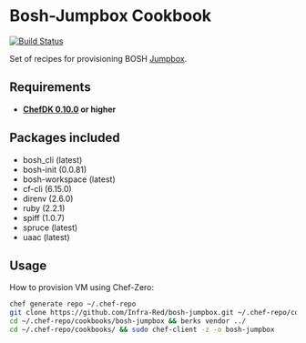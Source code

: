 Bosh-Jumpbox Cookbook
=============================
[![Build Status](https://travis-ci.org/Infra-Red/bosh-jumpbox.svg?branch=master)](https://travis-ci.org/Infra-Red/bosh-jumpbox)

Set of recipes for provisioning BOSH [Jumpbox](https://bosh.io/docs/terminology.html#jumpbox).

Requirements
------------
- **[ChefDK 0.10.0](https://github.com/chef/chef-dk) or higher**

Packages included
------------
- bosh_cli (latest)
- bosh-init (0.0.81)
- bosh-workspace (latest)
- cf-cli (6.15.0)
- direnv (2.6.0)
- ruby (2.2.1)
- spiff (1.0.7)
- spruce (latest)
- uaac (latest)

Usage
------------
How to provision VM using Chef-Zero:

```bash
chef generate repo ~/.chef-repo
git clone https://github.com/Infra-Red/bosh-jumpbox.git ~/.chef-repo/cookbooks/bosh-jumpbox
cd ~/.chef-repo/cookbooks/bosh-jumpbox && berks vendor ../
cd ~/.chef-repo/cookbooks/ && sudo chef-client -z -o bosh-jumpbox
```
